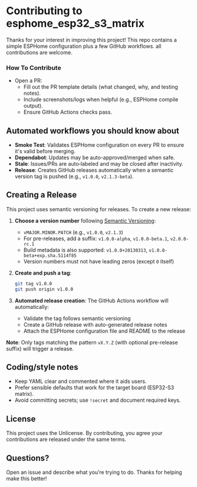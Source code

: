 # Contributing to esphome_esp32_s3_matrix

Thanks for your interest in improving this project! This repo contains a simple ESPHome configuration plus a few GitHub workflows. all contributions are welcome.


### How To Contribute

- Open a PR:
  - Fill out the PR template details (what changed, why, and testing notes).
  - Include screenshots/logs when helpful (e.g., ESPHome compile output).
  - Ensure GitHub Actions checks pass.

## Automated workflows you should know about

- **Smoke Test**: Validates ESPHome configuration on every PR to ensure it's valid before merging.
- **Dependabot**: Updates may be auto-approved/merged when safe.
- **Stale**: Issues/PRs are auto‑labeled and may be closed after inactivity.
- **Release**: Creates GitHub releases automatically when a semantic version tag is pushed (e.g., `v1.0.0`, `v2.1.3-beta`).

## Creating a Release

This project uses semantic versioning for releases. To create a new release:

1. **Choose a version number** following [Semantic Versioning](https://semver.org/):
   - `vMAJOR.MINOR.PATCH` (e.g., `v1.0.0`, `v2.1.3`)
   - For pre-releases, add a suffix: `v1.0.0-alpha`, `v1.0.0-beta.1`, `v2.0.0-rc.1`
   - Build metadata is also supported: `v1.0.0+20130313`, `v1.0.0-beta+exp.sha.5114f85`
   - Version numbers must not have leading zeros (except `0` itself)

2. **Create and push a tag**:
   ```bash
   git tag v1.0.0
   git push origin v1.0.0
   ```

3. **Automated release creation**: The GitHub Actions workflow will automatically:
   - Validate the tag follows semantic versioning
   - Create a GitHub release with auto-generated release notes
   - Attach the ESPHome configuration file and README to the release

**Note**: Only tags matching the pattern `vX.Y.Z` (with optional pre-release suffix) will trigger a release.

## Coding/style notes

- Keep YAML clear and commented where it aids users.
- Prefer sensible defaults that work for the target board (ESP32-S3 matrix).
- Avoid committing secrets; use `!secret` and document required keys.

## License

This project uses the Unlicense. By contributing, you agree your contributions are released under the same terms.

## Questions?

Open an issue and describe what you’re trying to do. Thanks for helping make this better!
